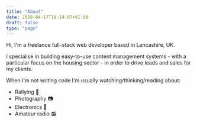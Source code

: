 ```yaml
---
title: "About"
date: 2020-04-17T18:14:07+01:00
draft: false
type: "page"
---
```

Hi, I'm a freelance full-stack web developer based in Lancashire, UK.

I specialise in building easy-to-use content management systems - with a particular focus on the housing sector - in order to drive leads and sales for my clients.

When I'm not writing code I'm usually watching/thinking/reading about:

- Rallying :car:
- Photography :camera:
- Electronics :battery:
- Amateur radio :radio: